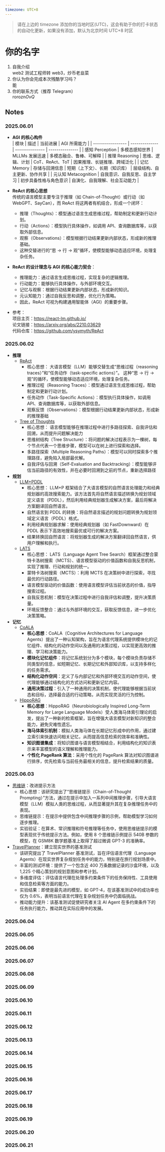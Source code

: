 ```yaml
---
timezone: UTC+8
---
```


> 请在上边的 timezone 添加你的当地时区(UTC)，这会有助于你的打卡状态的自动化更新，如果没有添加，默认为北京时间 UTC+8 时区

# 你的名字

1. 自我介绍  
   web2 测试工程师转 web3，炒币老韭菜
2. 你认为你会完成本次残酷学习吗？  
   能
3. 你的联系方式（推荐 Telegram）  
   rorozn*OvQ*

## Notes

<!-- Content_START -->

### 2025.06.01

- **AGI 的核心构件**  
  | 模块 | 描述 | 当前进展 | AGI 所需能力 |
  | ----------------- | -------------- | --------------- | --------------- |
  | 感知 Perception | 多模态感知世界 | MLLMs 发展迅速 | 多模态融合、鲁棒、可解释 |
  | 推理 Reasoning | 思维、逻辑、计划 | CoT、ReAct、ToT | 因果推理、长链推理、跨域泛化 |
  | 记忆 Memory | 存储与回溯信息 | 短期（上下文）、长期（知识库） | 层级结构、自主更新、协作共享 |
  | 元认知 Metacognition | 自我意识、自我反思、自主学习 | 初步具备性格与角色意识 | 自演化、自我理解、社会互动能力 |

- **ReAct 的核心思想**  
  传统的语言模型主要专注于推理（如 Chain-of-Thought）或行动（如 WebGPT、SayCan），而 ReAct 将这两者有机结合，形成一个闭环：
  - 推理（Thoughts）：模型通过语言生成思维过程，帮助制定和更新行动计划。
  - 行动（Actions）：模型执行具体操作，如调用 API、查询数据库等，以获取外部信息。
  - 观察（Observations）：模型根据行动结果更新内部状态，形成新的推理基础。
  - 这种交替进行的“思 → 行 → 观”循环，使模型能够动态适应环境，处理复杂任务。
- **ReAct 的设计理念与 AGI 的核心能力契合**：
  - 推理能力：通过语言生成思维过程，实现复杂的逻辑推理。
  - 行动能力：能够执行具体操作，与外部环境交互。
  - 记忆与观察：根据行动结果更新内部状态，形成新的知识。
  - 元认知能力：通过自我反思和调整，优化行为策略。
  - 因此，ReAct 可视为构建通用智能体（AGI）的重要步骤。
- 参考：  
  项目主页：https://react-lm.github.io/  
  论文链接：https://arxiv.org/abs/2210.03629  
  代码仓库：https://github.com/ysymyth/ReAct

### 2025.06.02

- **推理**
  - [ReAct](https://arxiv.org/abs/2210.03629)
    - 核心思想： 大语言模型（LLM）能够交替生成“思维过程（reasoning traces）”和“任务动作（task-specific actions）”。 这种“思 → 行 → 观”的循环，使模型能够动态适应环境，处理复杂任务。
    - 推理过程（Reasoning Traces）：模型通过语言生成思维过程，帮助制定和更新行动计划。
    - 任务动作（Task-Specific Actions）：模型执行具体操作，如调用 API、查询数据库等，以获取外部信息。
    - 观察反馈（Observations）：模型根据行动结果更新内部状态，形成新的推理基础
  - [Tree of Thoughts](https://arxiv.org/abs/2305.10601)
    - 核心思想： 语言模型能够在推理过程中进行多路径探索、自我评估和回溯，从而提升问题解决能力
    - 思维树结构（Tree Structure）：将问题的解决过程表示为一棵树，每个节点代表一个思维步骤，模型可以在树上进行探索和选择。
    - 多路径探索（Multiple Reasoning Paths）：模型可以同时探索多个推理路径，避免陷入局部最优解。
    - 自我评估与回溯（Self-Evaluation and Backtracking）：模型能够评估当前路径的有效性，并在必要时回溯到之前的节点，重新选择路径
- **规划**
  - [LLM+PDDL](https://arxiv.org/abs/2304.11477)
    - 核心思想： LLM+P 框架结合了大语言模型的自然语言处理能力和经典规划器的高效搜索能力。该方法首先将自然语言描述转换为规划领域定义语言（PDDL），然后利用经典规划器生成解决方案，最后将解决方案翻译回自然语言。
    - 自然语言到 PDDL 的转换：将自然语言描述的规划问题转换为规划领域定义语言（PDDL）格式。
    - 利用经典规划器求解：使用经典规划器（如 FastDownward）在 PDDL 表示下高效地搜索最优或可行的解决方案。
    - 结果转换回自然语言：将规划器生成的解决方案翻译回自然语言，供用户理解和执行。
  - [LATS](https://arxiv.org/abs/2310.04406)
    - 核心思想： LATS（Language Agent Tree Search）框架通过整合蒙特卡洛树搜索（MCTS）、语言模型驱动的价值函数和自我反思机制，实现了推理、行动和规划的统一。
    - 蒙特卡洛树搜索（MCTS）：利用 MCTS 在决策树中进行探索，寻找最优的行动路径。
    - 语言模型驱动的价值函数：使用语言模型评估当前状态的价值，指导搜索过程。
    - 自我反思机制：模型在决策过程中进行自我评估和调整，提升决策质量。
    - 环境反馈整合：通过与外部环境的交互，获取反馈信息，进一步优化决策策略。
- **记忆**
  - [CoALA](https://arxiv.org/abs/2309.02427)
    - **核心思想**：CoALA（Cognitive Architectures for Language Agents）提出了一种认知架构，旨在为语言代理系统提供模块化的记忆组件、结构化的动作空间以及通用的决策过程，以实现更高效的推理、学习和决策能力。
    - **模块化记忆组件**：将记忆系统划分为多个模块，每个模块负责存储不同类型的信息，如短期记忆、长期记忆和外部知识库，以支持多样化的任务需求。
    - **结构化动作空间**：定义了与内部记忆和外部环境交互的动作空间，使代理能够通过结构化的方式访问和更新记忆内容。
    - **通用决策过程**：引入了一种通用的决策机制，使代理能够根据当前状态和目标，选择最合适的行动策略，从而实现灵活的行为控制。
  - [HippoRAG](https://arxiv.org/abs/2405.14831)
    - **核心思想**：HippoRAG（Neurobiologically Inspired Long-Term Memory for Large Language Models）受人类海马体索引理论的启发，提出了一种新的检索框架，旨在增强大语言模型对新知识的整合能力，避免灾难性遗忘。
    - **海马体索引机制**：模拟人类海马体在长期记忆形成中的作用，通过建立索引来快速访问相关记忆，从而提高信息检索的效率和准确性。
    - **知识图谱集成**：将知识图谱与语言模型相结合，利用结构化的知识表示来丰富模型的语义理解和推理能力。
    - **个性化 PageRank 算法**：采用个性化的 PageRank 算法对知识图谱进行排序，优先检索与当前任务最相关的信息，提升检索结果的质量。

### 2025.06.03

- [思维链](https://arxiv.org/abs/2201.11903)：改进提示方法
  - 核心思想：该研究提出了“思维链提示（Chain-of-Thought Prompting）”方法，通过在提示中加入一系列中间推理步骤，引导大语言模型（LLM）模拟人类的思维过程，从而显著提升其在复杂推理任务中的表现。
  - 思维链提示：在提示中提供包含中间推理步骤的示例，帮助模型学习如何逐步推理。
  - 实验验证：在算术、常识推理和符号推理等任务中，使用思维链提示的模型表现优于传统提示方法。例如，使用 8 个思维链示例提示 540B 参数的模型，在 GSM8K 数学题基准上取得了超过微调 GPT-3 的准确率。
- [TravelPlanner](https://arxiv.org/abs/2402.01622)：建立现实世界的基准测试
  - 该研究提出了 TravelPlanner 基准测试，旨在评估语言代理（Language Agents）在现实世界复杂规划任务中的能力，特别是在旅行规划场景中。
  - 丰富的测试环境：提供了一个包含近 400 万条数据记录的沙盒环境，以及 1,225 个精心策划的规划意图和参考计划。
  - 多维度评估：评估语言代理在处理多约束条件下的任务保持性、工具使用和信息检索等方面的能力。
  - 实验结果：即使是最先进的模型，如 GPT-4，在该基准测试中的成功率也仅为 0.6%，表明当前语言代理在复杂规划任务中仍面临挑战。
  - 推动能力提升：该基准测试促使研究者关注 AI Agent 在多约束条件下的任务执行能力，推动其在实际应用中的发展。

### 2025.06.04

### 2025.06.05

### 2025.06.06

### 2025.06.07

### 2025.06.08

### 2025.06.09

### 2025.06.10

### 2025.06.11

### 2025.06.12

### 2025.06.13

### 2025.06.14

### 2025.06.15

### 2025.06.16

### 2025.06.17

### 2025.06.18

### 2025.06.19

### 2025.06.20

### 2025.06.21

<!-- Content_END -->
